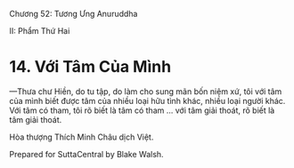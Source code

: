  

Chương 52: Tương Ưng Anuruddha

II: Phẩm Thứ Hai

# 14\. Với Tâm Của Mình

—Thưa chư Hiền, do tu tập, do làm cho sung mãn bốn niệm xứ, tôi với tâm của mình biết được tâm của nhiều loại hữu tình khác, nhiều loại người khác. Với tâm có tham, tôi rõ biết là tâm có tham … với tâm giải thoát, rõ biết là tâm giải thoát.

Hòa thượng Thích Minh Châu dịch Việt.

Prepared for SuttaCentral by Blake Walsh.
